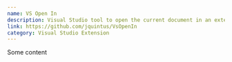 ```yaml
---
name: VS Open In
description: Visual Studio tool to open the current document in an external editor
link: https://github.com/jquintus/VsOpenIn
category: Visual Studio Extension
---
```


Some content